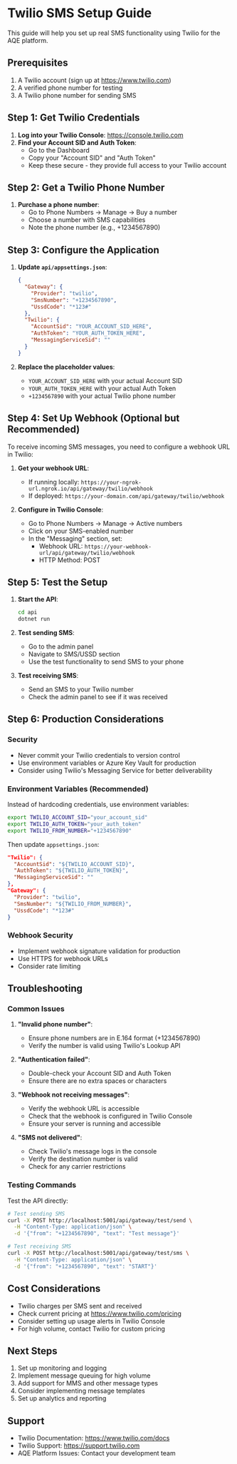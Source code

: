 # Twilio SMS Setup Guide

This guide will help you set up real SMS functionality using Twilio for the AQE platform.

## Prerequisites

1. A Twilio account (sign up at https://www.twilio.com)
2. A verified phone number for testing
3. A Twilio phone number for sending SMS

## Step 1: Get Twilio Credentials

1. **Log into your Twilio Console**: https://console.twilio.com
2. **Find your Account SID and Auth Token**:
   - Go to the Dashboard
   - Copy your "Account SID" and "Auth Token"
   - Keep these secure - they provide full access to your Twilio account

## Step 2: Get a Twilio Phone Number

1. **Purchase a phone number**:
   - Go to Phone Numbers → Manage → Buy a number
   - Choose a number with SMS capabilities
   - Note the phone number (e.g., +1234567890)

## Step 3: Configure the Application

1. **Update `api/appsettings.json`**:
   ```json
   {
     "Gateway": {
       "Provider": "twilio",
       "SmsNumber": "+1234567890",
       "UssdCode": "*123#"
     },
     "Twilio": {
       "AccountSid": "YOUR_ACCOUNT_SID_HERE",
       "AuthToken": "YOUR_AUTH_TOKEN_HERE",
       "MessagingServiceSid": ""
     }
   }
   ```

2. **Replace the placeholder values**:
   - `YOUR_ACCOUNT_SID_HERE` with your actual Account SID
   - `YOUR_AUTH_TOKEN_HERE` with your actual Auth Token
   - `+1234567890` with your actual Twilio phone number

## Step 4: Set Up Webhook (Optional but Recommended)

To receive incoming SMS messages, you need to configure a webhook URL in Twilio:

1. **Get your webhook URL**:
   - If running locally: `https://your-ngrok-url.ngrok.io/api/gateway/twilio/webhook`
   - If deployed: `https://your-domain.com/api/gateway/twilio/webhook`

2. **Configure in Twilio Console**:
   - Go to Phone Numbers → Manage → Active numbers
   - Click on your SMS-enabled number
   - In the "Messaging" section, set:
     - Webhook URL: `https://your-webhook-url/api/gateway/twilio/webhook`
     - HTTP Method: POST

## Step 5: Test the Setup

1. **Start the API**:
   ```bash
   cd api
   dotnet run
   ```

2. **Test sending SMS**:
   - Go to the admin panel
   - Navigate to SMS/USSD section
   - Use the test functionality to send SMS to your phone

3. **Test receiving SMS**:
   - Send an SMS to your Twilio number
   - Check the admin panel to see if it was received

## Step 6: Production Considerations

### Security
- Never commit your Twilio credentials to version control
- Use environment variables or Azure Key Vault for production
- Consider using Twilio's Messaging Service for better deliverability

### Environment Variables (Recommended)
Instead of hardcoding credentials, use environment variables:

```bash
export TWILIO_ACCOUNT_SID="your_account_sid"
export TWILIO_AUTH_TOKEN="your_auth_token"
export TWILIO_FROM_NUMBER="+1234567890"
```

Then update `appsettings.json`:
```json
"Twilio": {
  "AccountSid": "${TWILIO_ACCOUNT_SID}",
  "AuthToken": "${TWILIO_AUTH_TOKEN}",
  "MessagingServiceSid": ""
},
"Gateway": {
  "Provider": "twilio",
  "SmsNumber": "${TWILIO_FROM_NUMBER}",
  "UssdCode": "*123#"
}
```

### Webhook Security
- Implement webhook signature validation for production
- Use HTTPS for webhook URLs
- Consider rate limiting

## Troubleshooting

### Common Issues

1. **"Invalid phone number"**:
   - Ensure phone numbers are in E.164 format (+1234567890)
   - Verify the number is valid using Twilio's Lookup API

2. **"Authentication failed"**:
   - Double-check your Account SID and Auth Token
   - Ensure there are no extra spaces or characters

3. **"Webhook not receiving messages"**:
   - Verify the webhook URL is accessible
   - Check that the webhook is configured in Twilio Console
   - Ensure your server is running and accessible

4. **"SMS not delivered"**:
   - Check Twilio's message logs in the console
   - Verify the destination number is valid
   - Check for any carrier restrictions

### Testing Commands

Test the API directly:
```bash
# Test sending SMS
curl -X POST http://localhost:5001/api/gateway/test/send \
  -H "Content-Type: application/json" \
  -d '{"from": "+1234567890", "text": "Test message"}'

# Test receiving SMS
curl -X POST http://localhost:5001/api/gateway/test/sms \
  -H "Content-Type: application/json" \
  -d '{"from": "+1234567890", "text": "START"}'
```

## Cost Considerations

- Twilio charges per SMS sent and received
- Check current pricing at https://www.twilio.com/pricing
- Consider setting up usage alerts in Twilio Console
- For high volume, contact Twilio for custom pricing

## Next Steps

1. Set up monitoring and logging
2. Implement message queuing for high volume
3. Add support for MMS and other message types
4. Consider implementing message templates
5. Set up analytics and reporting

## Support

- Twilio Documentation: https://www.twilio.com/docs
- Twilio Support: https://support.twilio.com
- AQE Platform Issues: Contact your development team
